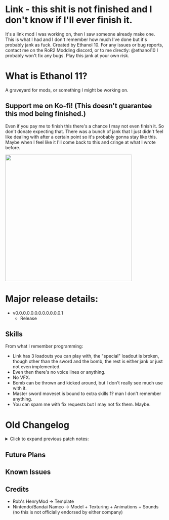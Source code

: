 # Link - this shit is not finished and I don't know if I'll ever finish it.

It's a link mod I was working on, then I saw someone already make one. This is what I had and I don't remember how much I've done but it's probably jank as fuck.
Created by Ethanol 10. For any issues or bug reports, contact me on the RoR2 Modding discord, or to me directly: @ethanol10
I probably won't fix any bugs. Play this jank at your own risk.

# What is Ethanol 11?
A graveyard for mods, or something I might be working on.

## Support me on Ko-fi! (This doesn't guarantee this mod being finished.)
Even if you pay me to finish this there's a chance I may not even finish it. So don't donate expecting that. There was a bunch of jank that I just didn't feel like dealing with after a certain point so it's probably gonna stay like this. Maybe when I feel like it I'll come back to this and cringe at what I wrote before.

<a href="https://ko-fi.com/ethanol10" target="_blank">
  <img width="400" src="https://cdn.discordapp.com/attachments/928130606662049892/952521134526590996/unknown.png"/>
</a>  
  
# Major release details:
- v0.0.0.0.0.0.0.0.0.0.0.0.1
    - Release

## Skills
From what I remember programming:
- Link has 3 loadouts you can play with, the "special" loadout is broken, though other than the sword and the bomb, the rest is either jank or just not even implemented. 
- Even then there's no voice lines or anything.
- No VFX.
- Bomb can be thrown and kicked around, but I don't really see much use with it.
- Master sword moveset is bound to extra skills 1? man I don't remember anything.
- You can spam me with fix requests but I may not fix them. Maybe.

# Old Changelog
<details>
<summary>Click to expand previous patch notes:</summary>
    - v0.0.0.0.0.0.0.0.0.0.0.0.1
        - Release
</details>

## Future Plans

## Known Issues

 
## Credits
- Rob's HenryMod -> Template
- Nintendo/Bandai Namco -> Model + Texturing + Animations + Sounds (no this is not officially endorsed by either company)